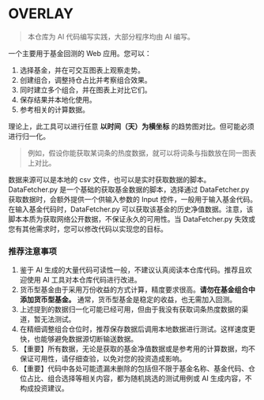 # OVERLAY

>本仓库为 AI 代码编写实践，大部分程序均由 AI 编写。

一个主要用于基金回测的 Web 应用。您可以：

1. 选择基金，并在可交互图表上观察走势。
2. 创建组合，调整持仓占比并考察组合效果。
3. 同时建立多个组合，并在图表上对比它们。
4. 保存结果并本地化使用。
5. 参考相关的计算数据。

理论上，此工具可以进行任意 **以时间（天）为横坐标** 的趋势图对比。但可能必须进行归一化。

>例如，假设你能获取某词条的热度数据，就可以将词条与指数放在同一图表上对比。

数据来源可以是本地的 csv 文件，也可以是实时获取数据的脚本。DataFetcher.py 是一个基础的获取基金数据的脚本，选择通过 DataFetcher.py 获取数据时，会额外提供一个供输入参数的 Input 控件，一般用于输入基金代码。在输入基金代码时，DataFetcher.py 可以获取该基金的历史净值数据。注意，该脚本本质为获取网络公开数据，不保证永久的可用性。当 DataFetcher.py 失效或您有其他需求时，您可以修改代码以实现您的目标。

### 推荐注意事项

1. 鉴于 AI 生成的大量代码可读性一般，不建议认真阅读本仓库代码。推荐且欢迎使用 AI 工具对本仓库代码进行改进。
2. 货币型基金由于采用万份收益的方式计算，精度要求很高。**请勿在基金组合中添加货币型基金。** 通常，货币型基金是稳定的收益，也无需加入回测。
3. 上述提到的数据归一化可能已经可用，但由于我没有获取词条热度数据的渠道，暂无法测试。
4. 在精细调整组合仓位时，推荐保存数据后调用本地数据进行测试。这样速度更快，也能够避免数据源切断输送数据。
5. 【重要】所有数据，无论是获取的基金净值数据或是参考用的计算数据，均不保证可用性，请仔细查验，以免对您的投资造成影响。
6. 【重要】代码中各处可能遗漏未删除的包括但不限于基金名称、基金代码、仓位占比、组合选择等相关内容，都为随机挑选的测试用例或 AI 生成内容，不构成投资建议。
